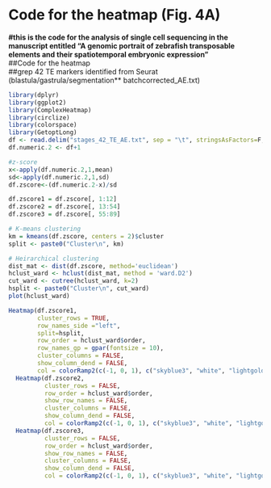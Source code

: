 Code for the heatmap (Fig. 4A)
================

**\#this is the code for the analysis of single cell sequencing in the
manuscript entitled “A genomic portrait of zebrafish transposable
elements and their spatiotemporal embryonic expression”**<br> \#\#Code
for the heatmap<br> \#\#grep 42 TE markers identified from Seurat
(blastula/gastrula/segmentation\*\* batchcorrected\_AE.txt)

``` r
library(dplyr)
library(ggplot2)
library(ComplexHeatmap)
library(circlize)
library(colorspace)
library(GetoptLong)
df <- read.delim("stages_42_TE_AE.txt", sep = "\t", stringsAsFactors=F, header = TRUE, row.names=1)
df.numeric.2 <- df+1

#z-score
x<-apply(df.numeric.2,1,mean)
sd<-apply(df.numeric.2,1,sd)
df.zscore<-(df.numeric.2-x)/sd

df.zscore1 = df.zscore[, 1:12]
df.zscore2 = df.zscore[, 13:54]
df.zscore3 = df.zscore[, 55:89]

# K-means clustering
km = kmeans(df.zscore, centers = 2)$cluster
split <- paste0("Cluster\n", km)

# Heirarchical clustering
dist_mat <- dist(df.zscore, method='euclidean')
hclust_ward <- hclust(dist_mat, method = 'ward.D2')
cut_ward <- cutree(hclust_ward, k=2)
hsplit <- paste0("Cluster\n", cut_ward)
plot(hclust_ward)

Heatmap(df.zscore1,
        cluster_rows = TRUE,
        row_names_side ="left",
        split=hsplit,
        row_order = hclust_ward$order,
        row_names_gp = gpar(fontsize = 10),
        cluster_columns = FALSE,
        show_column_dend = FALSE,
        col = colorRamp2(c(-1, 0, 1), c("skyblue3", "white", "lightgoldenrod1"))) +
  Heatmap(df.zscore2,
          cluster_rows = FALSE,
          row_order = hclust_ward$order,
          show_row_names = FALSE,
          cluster_columns = FALSE,
          show_column_dend = FALSE,
          col = colorRamp2(c(-1, 0, 1), c("skyblue3", "white", "lightgoldenrod1"))) +
  Heatmap(df.zscore3,
          cluster_rows = FALSE,
          row_order = hclust_ward$order,
          show_row_names = FALSE,
          cluster_columns = FALSE,
          show_column_dend = FALSE,
          col = colorRamp2(c(-1, 0, 1), c("skyblue3", "white", "lightgoldenrod1")))
```
